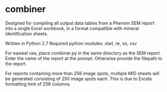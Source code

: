 # combiner

Designed for compiling all output data tables from a Phenom SEM report into a single Excel workbook, in a format compatible with mineral identification sheets.

Written in Python 2.7
Required python modules: xlwt, re, os, csv

For easiest use, place combiner.py in the same directory as the SEM report. Enter the name of the report at the prompt. Otherwise provide the filepath to the report.

For reports containing more than 256 image spots, multiple MID sheets will be generated consisting of 250 image spots each. This is due to Excels formatting limit of 256 columns.
